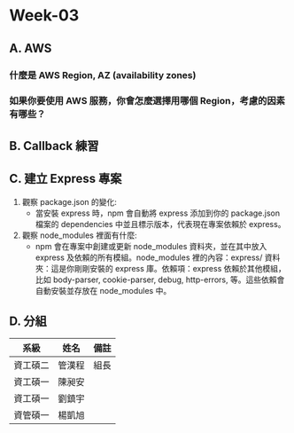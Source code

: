 # Week-03

## A. AWS
### 什麼是 AWS Region, AZ (availability zones)
### 如果你要使用 AWS 服務，你會怎麼選擇用哪個 Region，考慮的因素有哪些？

## B. Callback 練習


## C. 建立 Express 專案
1. 觀察 package.json 的變化:
   - 當安裝 express 時，npm 會自動將 express 添加到你的 package.json 檔案的 dependencies 中並且標示版本，代表現在專案依賴於 express。
2. 觀察 node_modules 裡面有什麼:
   - npm 會在專案中創建或更新 node_modules 資料夾，並在其中放入 express 及依賴的所有模組。node_modules 裡的內容：express/ 資料夾：這是你剛剛安裝的 express 庫。依賴項：express 依賴於其他模組，比如 body-parser, cookie-parser, debug, http-errors, 等。這些依賴會自動安裝並存放在 node_modules 中。

## D. 分組

|系級|姓名|備註|
|------|------|------|
|資工碩二|管漢程|組長|
|資工碩一|陳昶安|
|資工碩一|劉鎮宇|
|資管碩一|楊凱旭|
